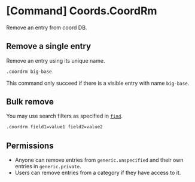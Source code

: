 # [Command] Coords.CoordRm

Remove an entry from coord DB.

## Remove a single entry

Remove an entry using its unique name.

```sh
.coordrm big-base
```

This command only succeed if there is a visible entry with name `big-base`.

## Bulk remove

You may use search filters as specified in [`find`](./find.md).

```sh
.coordrm field1=value1 field2=value2
```

## Permissions

- Anyone can remove entries from `generic.unspecified` and their own entries in `generic.private`.
- Users can remove entries from a category if they have access to it.
